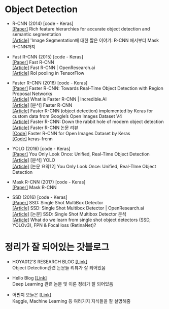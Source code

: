 
# Object Detection

 - R-CNN (2014) [code - Keras]
<br/>[[Paper]](https://arxiv.org/abs/1311.2524) Rich feature hierarchies for accurate object detection and semantic segmentation
<br/>[[Article]](https://junn.in/archives/2517) 'Image Segmentation에 대한 짧은 이야기: R-CNN 에서부터 Mask R-CNN까지

- Fast R-CNN (2015) [code - Keras]
<br/>[[Paper]](https://arxiv.org/abs/1504.08083) Fast R-CNN 
<br/>[[Article]](http://openresearch.ai/t/fast-r-cnn/240) Fast R-CNN | OpenResearch.ai
<br/>[[Article]](https://github.com/deepsense-ai/roi-pooling) RoI pooling in TensorFlow

- Faster R-CNN (2016) [code - Keras]
<br/>[[Paper]](https://arxiv.org/abs/1506.01497) Faster R-CNN: Towards Real-Time Object Detection with Region Proposal Networks
<br/>[[Article]](http://incredible.ai/deep-learning/2018/03/17/Faster-R-CNN/) What is Faster R-CNN | Incredible.AI
<br/>[[Article]](https://curt-park.github.io/2017-03-17/faster-rcnn/) [분석] Faster R-CNN 
<br/>[[Article]](https://towardsdatascience.com/faster-r-cnn-object-detection-implemented-by-keras-for-custom-data-from-googles-open-images-125f62b9141a) Faster R-CNN (object detection) implemented by Keras for custom data from Google’s Open Images Dataset V4
<br/>[[Article]](https://tryolabs.com/blog/2018/01/18/faster-r-cnn-down-the-rabbit-hole-of-modern-object-detection/) Faster R-CNN: Down the rabbit hole of modern object detection
<br/>[[Article]](https://zzsza.github.io/data/2018/05/09/Faster-RCNN-review/) Faster R-CNN 논문 리뷰
<br/>[[Code]](https://github.com/RockyXu66/Faster_RCNN_for_Open_Images_Dataset_Keras) Faster R-CNN for Open Images Dataset by Keras
<br/>[[Code]](https://github.com/kbardool/keras-frcnn) keras-frcnn

- YOLO (2016) [code - Keras]
<br/>[[Paper]](https://arxiv.org/abs/1506.02640) You Only Look Once: Unified, Real-Time Object Detection
<br/>[[Article]](https://curt-park.github.io/2017-03-26/yolo/) [분석] YOLO
<br/>[[Article]](https://arclab.tistory.com/167) [논문 요약12] You Only Look Once: Unified, Real-TIme Object Detection

- Mask R-CNN (2017) [code - Keras]
<br/>[[Paper]](https://arxiv.org/abs/1703.06870) Mask R-CNN 

- SSD (2016) [code - Keras]
<br/>[[Paper]](https://arxiv.org/abs/1512.02325) SSD: Single Shot MultiBox Detector 
<br/>[[Article]](http://openresearch.ai/t/ssd-single-shot-multibox-detector/74) SSD: Single Shot Multibox Detector | OpenResearch.ai
<br/>[[Article]](https://taeu.github.io/paper/deeplearning-paper-ssd/) [논문] SSD: Single Shot Multibox Detector 분석
<br/>[[Article]](https://medium.com/@jonathan_hui/what-do-we-learn-from-single-shot-object-detectors-ssd-yolo-fpn-focal-loss-3888677c5f4d) What do we learn from single shot object detectors (SSD, YOLOv3), FPN & Focal loss (RetinaNet)?

# 정리가 잘 되어있는 갓블로그

- HOYA012'S RESEARCH BLOG [[Link]](https://hoya012.github.io/)
<br/>Object Detection관련 논문들 리뷰가 잘 되어있음

- Hello Blog [[Link]](https://curt-park.github.io/)
<br/>Deep Learning 관련 논문 및 이론 정리가 잘 되어있음

- 어쩐지 오늘은 [[Link]](https://zzsza.github.io/)
<br/>Kaggle, Machine Learning 등 여러가지 지식들을 잘 설명해줌

